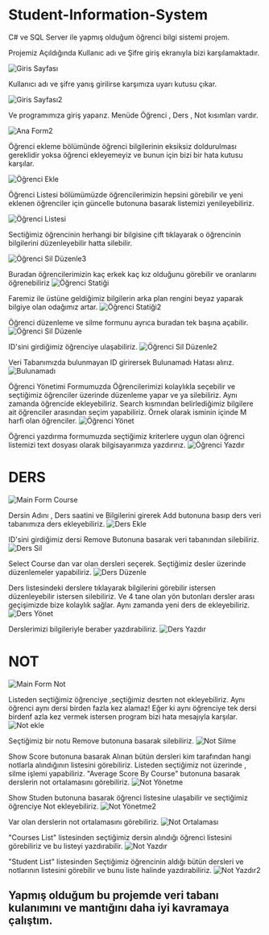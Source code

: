 # Student-Information-System
C# ve SQL Server ile yapmış olduğum öğrenci bilgi sistemi projem.

Projemiz Açıldığında Kullanıc adı ve Şifre giriş ekranıyla bizi karşılamaktadır.

![Giris Sayfası](https://user-images.githubusercontent.com/51914434/60217254-0096f700-9875-11e9-9e43-ace7ba9582e7.jpg)

Kullanıcı adı ve şifre yanış girilirse karşımıza uyarı kutusu çıkar.

![Giris Sayfası2](https://user-images.githubusercontent.com/51914434/60217556-ad717400-9875-11e9-952c-0b3512009a45.jpg)

Ve programımıza giriş yaparız. Menüde Öğrenci , Ders , Not kısımları vardır.

![Ana Form2](https://user-images.githubusercontent.com/51914434/60217607-d5f96e00-9875-11e9-97e3-e445384c2eed.jpg)

Öğrenci ekleme bölümünde öğrenci bilgilerinin eksiksiz doldurulması gereklidir yoksa öğrenci ekleyemeyiz ve bunun için bizi bir hata kutusu karşılar.


![Öğrenci Ekle](https://user-images.githubusercontent.com/51914434/60217618-dbef4f00-9875-11e9-93fa-d1ce64687231.jpg)

Öğrenci Listesi bölümümüzde öğrencilerimizin hepsini görebilir ve yeni eklenen öğrenciler için güncelle butonuna basarak listemizi yenileyebiliriz.

![Öğrenci Listesi](https://user-images.githubusercontent.com/51914434/60217633-df82d600-9875-11e9-8c87-0a44f5e783f9.jpg)

Sectiğimiz öğrencinin herhangi bir bilgisine çift tıklayarak o öğrencinin bilgilerini düzenleyebilir hatta silebilir.

![Öğrenci Sil Düzenle3](https://user-images.githubusercontent.com/51914434/60217665-ec9fc500-9875-11e9-8c23-d83f20a933da.jpg)

Buradan öğrencilerimizin kaç erkek kaç kız olduğunu görebilir ve oranlarını öğrenebiliriz
![Öğrenci Statiği](https://user-images.githubusercontent.com/51914434/60217667-ee698880-9875-11e9-996d-4a047affbdb1.jpg)

Faremiz ile üstüne geldiğimiz bilgilerin arka plan rengini beyaz yaparak bilgiye olan odağımız artar.
![Öğrenci Statiği2](https://user-images.githubusercontent.com/51914434/60217671-ef021f00-9875-11e9-85d2-8cee57b2d028.jpg)

Öğrenci düzenleme ve silme formunu ayrıca buradan tek başına açabilir.
![Öğrenci Sil Düzenle](https://user-images.githubusercontent.com/51914434/60217680-f3c6d300-9875-11e9-92df-edba2921146f.jpg)

ID'sini girdiğimiz öğrenciye ulaşabiliriz.
![Öğrenci Sil Düzenle2](https://user-images.githubusercontent.com/51914434/60217686-f5909680-9875-11e9-93d9-2c7cf03dd3ca.jpg)

Veri Tabanımızda bulunmayan ID girirersek Bulunamadı Hatası alırız.
![Bulunamadı](https://user-images.githubusercontent.com/51914434/60218640-9bdd9b80-9878-11e9-92f9-8f8b427b6bd5.jpg)

Öğrenci Yönetimi Formumuzda Öğrencilerimizi kolaylıkla seçebilir ve seçtiğimiz öğrenciler üzerinde düzenleme yapar ve ya silebiliriz. Aynı zamanda öğrencide ekleyebiliriz.
Search kısmından belirlediğimiz bilgilere ait öğrenciler arasından seçim yapabiliriz.
Örnek olarak isminin içinde M harfi olan öğrenciler.
![Öğrenci Yönet](https://user-images.githubusercontent.com/51914434/60217688-f6c1c380-9875-11e9-872f-10724e4151b6.jpg)

Öğrenci yazdırma formumuzda seçtiğimiz kriterlere uygun olan öğrenci listemizi text dosyası olarak bilgisayarımıza yazdırırız.
![Öğrenci Yazdır](https://user-images.githubusercontent.com/51914434/60217694-f7f2f080-9875-11e9-82c7-d17cbd4b5f5f.jpg)

# DERS
![Main Form Course](https://user-images.githubusercontent.com/51914434/60265368-40e68b80-98ee-11e9-8a7a-c4736573c213.png)

Dersin Adını , Ders saatini ve Bilgilerini girerek Add butonuna basıp ders veri tabanımıza ders ekleyebiliriz.
![Ders Ekle](https://user-images.githubusercontent.com/51914434/60265369-417f2200-98ee-11e9-8655-b132ac4b127d.jpg)

ID'sini girdiğimiz dersi Remove Butonuna basarak veri tabanından silebiliriz.
![Ders Sil](https://user-images.githubusercontent.com/51914434/60265370-417f2200-98ee-11e9-9fc3-63e764afa799.jpg)

Select Course dan var olan dersleri seçerek. Seçtiğimiz desler üzerinde düzenlemeler yapabiliriz.
![Ders Düzenle](https://user-images.githubusercontent.com/51914434/60265371-417f2200-98ee-11e9-95cb-1eb6812de22f.jpg)

Ders listesindeki derslere tıklayarak bilgilerini görebilir istersen düzenleyebilir istersen silebiliriz.
Ve 4 tane olan yön butonları dersler arası geçişimizde bize kolaylık sağlar.
Aynı zamanda yeni ders de ekleyebiliriz.
![Ders Yönet](https://user-images.githubusercontent.com/51914434/60265372-417f2200-98ee-11e9-877e-cfdbf5d201da.jpg)

Derslerimizi bilgileriyle beraber yazdırabiliriz.
![Ders Yazdır](https://user-images.githubusercontent.com/51914434/60265374-4217b880-98ee-11e9-8116-6404a5e96dcd.jpg)

# NOT
![Main Form Not](https://user-images.githubusercontent.com/51914434/60265375-4217b880-98ee-11e9-955d-5c4df56cfac2.jpg)

Listeden seçtiğimiz öğrenciye ,seçtiğimiz desrten not ekleyebiliriz.
Aynı öğrenci aynı dersi birden fazla kez alamaz!
Eğer ki aynı öğrenciye tek dersi birdenf azla kez vermek istersen program bizi hata mesajıyla karşılar.
![Not ekle](https://user-images.githubusercontent.com/51914434/60265376-4217b880-98ee-11e9-8bc9-20d368c81f84.jpg)

Seçtiğimiz bir notu Remove butonuna basarak silebiliriz.
![Not Silme](https://user-images.githubusercontent.com/51914434/60265377-4217b880-98ee-11e9-961c-0fc68e99746b.jpg)

Show Score butonuna basarak Alınan bütün dersleri kim tarafından hangi notlarla alındığının listesini görebiliriz.
Listeden seçtiğimiz not üzerinde , silme işlemi yapabiliriz.
"Average Score By Course" butonuna basarak derslerin not ortalamasını görebiliriz.
![Not Yönetme](https://user-images.githubusercontent.com/51914434/60265378-42b04f00-98ee-11e9-8847-87c144e28d50.jpg)

Show Studen butonuna basarak öğrenci listesine ulaşabilir ve seçtiğimiz öğrenciye Not ekleyebiliriz.
![Not Yönetme2](https://user-images.githubusercontent.com/51914434/60265379-42b04f00-98ee-11e9-9456-59f72d3a0fd8.jpg)

Var olan derslerin not ortalamasını görebiliriz.
![Not Ortalaması](https://user-images.githubusercontent.com/51914434/60265380-42b04f00-98ee-11e9-9143-9c0e8f589c42.jpg)

"Courses List" listesinden seçtiğimiz dersin alındığı öğrenci listesini görebiliriz ve bu listeyi yazdırabilir.
![Not Yazdır](https://user-images.githubusercontent.com/51914434/60265381-4348e580-98ee-11e9-96a5-c416fa28ffea.jpg)

"Student List" listesinden Seçtiğimiz öğrencinin aldığı bütün dersleri ve notlarının listesini görebilir ve bunu liste halinde yazdırabiliriz.
![Not Yazdır2](https://user-images.githubusercontent.com/51914434/60265382-4348e580-98ee-11e9-8c50-1de00378517e.jpg)


## Yapmış olduğum bu projemde veri tabanı kulanımını ve mantığını daha iyi kavramaya çalıştım.
